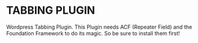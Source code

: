 TABBING PLUGIN
===============

Wordpress Tabbing Plugin. This Plugin needs ACF (Repeater Field) and the Foundation Framework to do its magic. So be sure to install them first!
